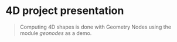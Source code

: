 # 4D project presentation

> Computing 4D shapes is done with Geometry Nodes using the module *geonodes* as a demo.

# 











